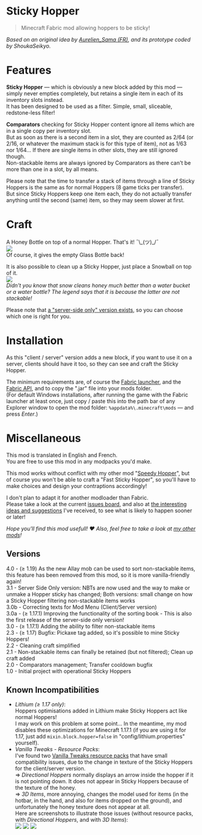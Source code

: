 # Sticky Hopper

> Minecraft Fabric mod allowing hoppers to be sticky!

*Based on an original idea by [Aurelien_Sama (FR)](https://www.youtube.com/watch?v=3dE8PJsWcLo&ab_channel=Aurelien_SamaAurelien_Sama), and its prototype coded by ShoukaSeikyo.*


# Features

**Sticky Hopper** — which is obviously a new block added by this mod — simply never empties completely, but retains a single item in each of its inventory slots instead.  
It has been designed to be used as a filter. Simple, small, sliceable, redstone-less filter!

**Comparators** checking for Sticky Hopper content ignore all items which are in a single copy per inventory slot.  
But as soon as there is a second item in a slot, they are counted as 2/64 (or 2/16, or whatever the maximum stack is for this type of item), not as 1/63 nor 1/64...
If there are single items in other slots, they are still ignored though.  
Non-stackable items are always ignored by Comparators as there can't be more than one in a slot, by all means.

Please note that the time to transfer a stack of items through a line of Sticky Hoppers is the same as for normal Hoppers (8 game ticks per transfer).  
But since Sticky Hoppers keep one item each, they do not actually transfer anything until the second (same) item, so they may seem slower at first.


# Craft

A Honey Bottle on top of a normal Hopper. That's it! ¯\\\_(ツ)\_/¯  
![](https://cdn.modrinth.com/data/SAqTREFl/images/59b627ded86ec63c71c7ab494a74eca903246781.png)  
Of course, it gives the empty Glass Bottle back!

It is also possible to clean up a Sticky Hopper, just place a Snowball on top of it.  
![](https://cdn.modrinth.com/data/SAqTREFl/images/5c99ddd8763d01904144c7206a6e6d920440dda2.png)  
*Didn't you know that snow cleans honey much better than a water bucket or a water bottle? The legend says that it is because the latter are not stackable!*

Please note that [a "server-side only" version exists](https://modrinth.com/mod/sticky-hopper-sso), so you can choose which one is right for you.


# Installation

As this "client / server" version adds a new block, if you want to use it on a server, clients should have it too, so they can see and craft the Sticky Hopper.

The minimum requirements are, of course the [Fabric launcher](https://fabricmc.net/use/), and the [Fabric API](https://www.curseforge.com/minecraft/mc-mods/fabric-api), and to copy the ".jar" file into your mods folder.  
(For default Windows installations, after running the game with the Fabric launcher at least once, just copy / paste this into the path bar of any Explorer window to open the mod folder: `%appdata%\.minecraft\mods` — and press *Enter*.)


# Miscellaneous

This mod is translated in English and French.  
You are free to use this mod in any modpacks you'd make.

This mod works without conflict with my other mod "[Speedy Hopper](https://modrinth.com/mod/speedy-hopper)", but of course you won't be able to craft a "Fast Sticky Hopper", so you'll have to make choices and design your contraptions accordingly!

I don't plan to adapt it for another modloader than Fabric.  
Please take a look at the current [issues board](https://dev.cuicui.ovh/minecraft/sticky-hopper/-/boards), and also at [the interesting ideas and suggestions](https://dev.cuicui.ovh/minecraft/sticky-hopper/-/wikis/Ideas) I've received, to see what is likely to happen sooner or later!

*Hope you'll find this mod usefull! ♥ Also, feel free to take a look at [my other mods](https://modrinth.com/user/SoGCuicui)!*


## Versions

4.0 - (≥ 1.19) As the new Allay mob can be used to sort non-stackable items, this feature has been removed from this mod, so it is more vanilla-friendly again!  
3.1 - Server Side Only version: NBTs are now used and the way to make or unmake a Hopper sticky has changed; Both versions: small change on how a Sticky Hopper filtering non-stackable items works  
3.0b - Correcting texts for Mod Menu (Client/Server version)  
3.0a - (≥ 1.17.1) Improving the functionality of the sorting book - This is also the first release of the server-side only version!  
3.0 - (≥ 1.17.1) Adding the ability to filter non-stackable items  
2.3 - (≥ 1.17) Bugfix: Pickaxe tag added, so it's possible to mine Sticky Hoppers!  
2.2 - Cleaning craft simplified  
2.1 - Non-stackable items can finally be retained (but not filtered); Clean up craft added  
2.0 - Comparators management; Transfer cooldown bugfix  
1.0 - Initial project with operational Sticky Hoppers


## Known Incompatibilities

- _Lithium (≥ 1.17 only)_:  
  Hoppers optimisations added in Lithium make Sticky Hoppers act like normal Hoppers!  
  I may work on this problem at some point... In the meantime, my mod disables these optimizations for Minecraft 1.17.1 (if you are using it for 1.17, just add `mixin.block.hopper=false` in "config/lithium.properties" yourself).
- _Vanilla Tweaks - Resource Packs_:  
  I've found two [Vanilla Tweaks resource packs](https://vanillatweaks.net/picker/resource-packs/) that have small compatibility issues, due to the change in texture of the Sticky Hoppers for the client/server version.  
  => _Directional Hoppers_ normally displays an arrow inside the hopper if it is not pointing down. It does not appear in Sticky Hoppers because of the texture of the honey.  
  => _3D Items_, more annoying, changes the model used for items (in the hotbar, in the hand, and also for items dropped on the ground), and unfortunately the honey texture does not appear at all.  
  Here are screenshots to illustrate those issues (without resource packs, with _Directional Hoppers_, and with _3D Items_):  
  ![](https://media.forgecdn.net/attachments/401/587/resource_pack_no.png)
  ![](https://media.forgecdn.net/attachments/401/589/resource_pack_directional_hoppers.png)
  ![](https://media.forgecdn.net/attachments/401/591/resource_pack_3d_items.png)

